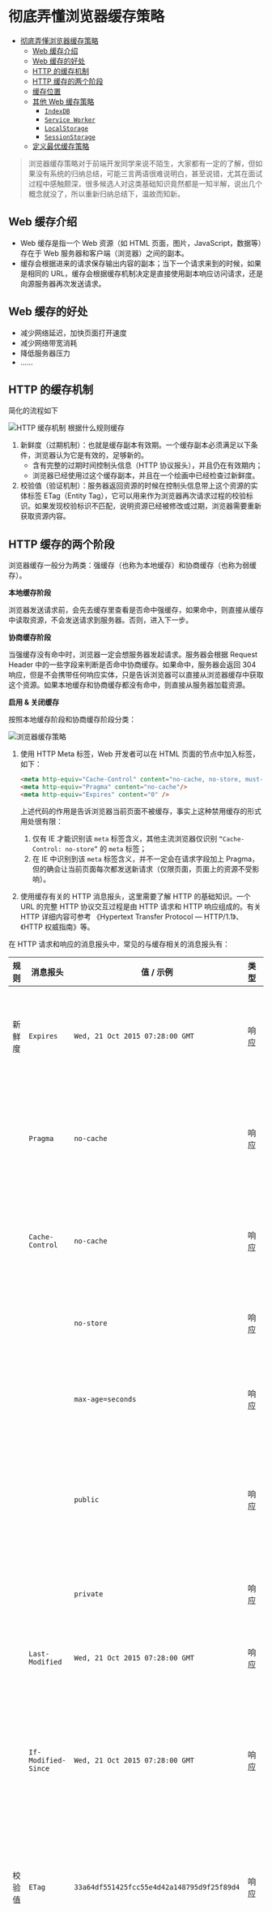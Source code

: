 # 彻底弄懂浏览器缓存策略

- [彻底弄懂浏览器缓存策略](#彻底弄懂浏览器缓存策略)
  - [Web 缓存介绍](#web-缓存介绍)
  - [Web 缓存的好处](#web-缓存的好处)
  - [HTTP 的缓存机制](#http-的缓存机制)
  - [HTTP 缓存的两个阶段](#http-缓存的两个阶段)
  - [缓存位置](#缓存位置)
  - [其他 Web 缓存策略](#其他-web-缓存策略)
    - [`IndexDB`](#indexdb)
    - [`Service Worker`](#service-worker)
    - [`LocalStorage`](#localstorage)
    - [`SessionStorage`](#sessionstorage)
  - [定义最优缓存策略](#定义最优缓存策略)

> 浏览器缓存策略对于前端开发同学来说不陌生，大家都有一定的了解，但如果没有系统的归纳总结，可能三言两语很难说明白，甚至说错，尤其在面试过程中感触颇深，很多候选人对这类基础知识竟然都是一知半解，说出几个概念就没了，所以重新归纳总结下，温故而知新。

## Web 缓存介绍

- Web 缓存是指一个 Web 资源（如 HTML 页面，图片，JavaScript，数据等）存在于 Web 服务器和客户端（浏览器）之间的副本。
- 缓存会根据进来的请求保存输出内容的副本；当下一个请求来到的时候，如果是相同的 URL，缓存会根据缓存机制决定是直接使用副本响应访问请求，还是向源服务器再次发送请求。

## Web 缓存的好处

- 减少网络延迟，加快页面打开速度
- 减少网络带宽消耗
- 降低服务器压力
- ……

## HTTP 的缓存机制

简化的流程如下

![HTTP 缓存机制](./resource/browser-cache_http-cache.png)
根据什么规则缓存

1. 新鲜度（过期机制）：也就是缓存副本有效期。一个缓存副本必须满足以下条件，浏览器认为它是有效的，足够新的。
   - 含有完整的过期时间控制头信息（HTTP 协议报头），并且仍在有效期内；
   - 浏览器已经使用过这个缓存副本，并且在一个绘画中已经检查过新鲜度。
2. 校验值（验证机制）：服务器返回资源的时候在控制头信息带上这个资源的实体标签 ETag（Entity Tag），它可以用来作为浏览器再次请求过程的校验标识。如果发现校验标识不匹配，说明资源已经被修改或过期，浏览器需要重新获取资源内容。

## HTTP 缓存的两个阶段

浏览器缓存一般分为两类：强缓存（也称为本地缓存）和协商缓存（也称为弱缓存）。

**本地缓存阶段**

浏览器发送请求前，会先去缓存里查看是否命中强缓存，如果命中，则直接从缓存中读取资源，不会发送请求到服务器。否则，进入下一步。

**协商缓存阶段**

当强缓存没有命中时，浏览器一定会想服务器发起请求。服务器会根据 Request Header 中的一些字段来判断是否命中协商缓存。如果命中，服务器会返回 304 响应，但是不会携带任何响应实体，只是告诉浏览器可以直接从浏览器缓存中获取这个资源。如果本地缓存和协商缓存都没有命中，则直接从服务器加载资源。

**启用 & 关闭缓存**

按照本地缓存阶段和协商缓存阶段分类：

![浏览器缓存策略](./resource/browser-cache_cache-category.png)

1. 使用 HTTP Meta 标签，Web 开发者可以在 HTML 页面的节点中加入标签，如下：

    ```html
    <meta http-equiv="Cache-Control" content="no-cache, no-store, must-revalidate"/>
    <meta http-equiv="Pragma" content="no-cache"/>
    <meta http-equiv="Expires" content="0" />
    ```

    上述代码的作用是告诉浏览器当前页面不被缓存，事实上这种禁用缓存的形式用处很有限：

      1. 仅有 IE 才能识别该 `meta` 标签含义，其他主流浏览器仅识别 `“Cache-Control: no-store”` 的 `meta` 标签；
      2. 在 IE 中识别到该 `meta` 标签含义，并不一定会在请求字段加上 Pragma，但的确会让当前页面每次都发送新请求（仅限页面，页面上的资源不受影响）。

2. 使用缓存有关的 HTTP 消息报头，这里需要了解 HTTP 的基础知识。一个 URL 的完整 HTTP 协议交互过程是由 HTTP 请求和 HTTP 响应组成的。有关 HTTP 详细内容可参考 《Hypertext Transfer Protocol — HTTP/1.1》、《HTTP 权威指南》等。

  在 HTTP 请求和响应的消息报头中，常见的与缓存相关的消息报头有：

  | 规则   | 消息报头            | 值 / 示例                                  | 类型 | 作用                                                                                                  |
  | ------ | ------------------- | ------------------------------------------ | ---- | ----------------------------------------------------------------------------------------------------- |
  | 新鲜度 | `Expires`           | `Wed, 21 Oct 2015 07:28:00 GMT`            | 响应 | 告诉浏览器在过期时间前可以使用副本（有可能存在时间不一致的问题）                                      |
  |        | `Pragma`            | `no-cache`                                 | 响应 | 告诉浏览器忽略资源的缓存副本（HTTP 1.1 可用 `Cache-Control` 替代）                                    |
  |        | `Cache-Control`     | `no-cache`                                 | 响应 | 告诉浏览器忽略资源的缓存副本，强制每次请求直接发送给源服务器                                          |
  |        |                     | `no-store`                                 | 响应 | 强制缓存在任何情况下都不要保留任何副本                                                                |
  |        |                     | `max-age=seconds`                          | 响应 | 指明缓存副本的有效时长，从请求时间开始过期时间之间的秒数                                              |
  |        |                     | `public`                                   | 响应 | 任何途径的缓存者（本地缓存、代理服务器），可以无条件的缓存该资源                                      |
  |        |                     | `private`                                  | 响应 | 只针对单个用户或实体（不同用户，窗口）缓存资源                                                        |
  |        | `Last-Modified`     | `Wed, 21 Oct 2015 07:28:00 GMT`            | 响应 | 告诉浏览器当前资源的最后修改时间                                                                      |
  |        | `If-Modified-Since` | `Wed, 21 Oct 2015 07:28:00 GMT`            | 响应 | 如果浏览器第一次请求时响应中 `Last-Modified` 非空，第二次请求同一资源时，会把它作为该项的值发给服务器 |
  | 校验值 | `ETag`              | `33a64df551425fcc55e4d42a148795d9f25f89d4` | 响应 | 告诉浏览器当前资源在服务器的唯一标识符（生成规则由服务器决定）                                        |
  |        | `If-None-Match`     | `bfc13a64729c4290ef5b2c2730249c88ca92d82d` | 请求 | 如果浏览第一次请求时响应中 ETag 非空，第二次请求同一资源时，会把它作为该项的值发给服务器              |
  | 辅助   | `Vary`              | `Accept-Encoding`                          | 响应 | 辅助从多个缓存副本中筛选合适的版本（不同的压缩算法产生的副本）                                        |

上图中只是常用的消息报头，下面来看下不同字段之间的关系和区别：

- `Cache-Control` 与 `Expires`
  `Cache-Control`：HTTP 1.1 提示的特性，为了弥补 `Expires` 缺陷加入的，提供了更精确细致的缓存功能。详细了解看几个常用的指令：
  - `max-age=<seconds>` 功能和 `Expires` 类似，但是后面跟一个"秒"为单位的相对时间，来供浏览器计算过期时间。
  - `no-cache` 提供了过期验证机制
  在 Chrome 的 DevTools 中勾选 Disabled cache 选项，发送的请求会去掉 `If-Modified-Since` 这个的请求会去掉 `if-modified-since` 这个 Header。同时设置 `Cache-Control: no-cache Pragma: no-cache`，每次请求均为 `200`）
  - `no-store`：表示当前请求资源禁用缓存
  - `public`：表示缓存的版本可以被代理服务器或者其他中间服务器识别
  - `private`：表示只有用户自己的浏览器能够进行缓存，公共的代理服务器不允许缓存
- `Expires`：HTTP 1.0 的特性，标识该资源过期的时间点，它是一个绝对值。格林威治时间（Greenwich Mean Time, GMT），即在这个时间点之后，缓存的资源过期；优先级：`Cache-Control` 优先级高于 `Expire`，为了兼容，通常两个头部同时设置；浏览器默认行为：其实就算 Response Header 中没有设置 `Cache-Control` 和 `Expire`，浏览器仍然会缓存某些资源，这是浏览器的默认行为：其实就算 Response Header 中没有设置 `Cache-Control` 和 `Expires`，浏览器仍然会缓存某些资源，这是浏览器的默认行为，是为了提升性能进行的优化，没有浏览器的行为可能不一致，有些浏览器甚至没有这样的优化。

`Last-Modified` 与 `ETag`

- `Lat-Modified`(Response Header) 与 `If-Modified-Since`(Request Header) 是一对报文头，属于 HTTP 1.0

  `If-Modified-Since` 是一个请求首部字段，并且只能在 GET 或 HEAD 请求中。`Last-Modified` 是一个响应首部字段，包含服务器认定的资源作出修改的日期及时间。当带着 `If-Modified-Since` 头访问服务器请求资源时，服务器会检查 `Last-Modified`，如果 `Last-Modified` 的时间早于或等于 `If-Modified-Since` 则会返回一个不带响应体的 304 响应，否则将重新返回资源。

  ![Http Header - Last-Modified, If-Modified-Since](./resource/http-header-last-modifiedpng.png)

- `ETag` 与 `If-None-Match` 是一对报头文，属于 HTTP 1.1

  `ETag` 是一个响应首部字段，它是根据实体内容生成的一段 hash 字符串，标识资源的状态，由服务端产生。`If-None-Match` 是一个条件表达式的请求首部。如果请求资源时在请求首部加上这个字段，值为之前服务器返回的资源上的 `ETag`，且当前仅当服务器上没有任何资源的 `ETag` 属性值与这个首部中列出的时候，服务器才会返回带有所请求的 200 响应，否则服务器返回不带实体的 304 响应。

  ![ETag](./resource/ETag.png)

- `ETag` 能解决什么问题？

  - `Last-Modified` 标注的最后修改只能精确到秒级，如果某些文件在 1 秒中以内，被修改多次的话，它将不能准确的标注文件的新鲜度；
  - 某些文件的也许会周期性的更改，但是它的内容并不会改变（仅仅改变修改时间），但 `Last-Modified` 却改变了，导致文件没发使用缓存；
  - 有可能存在服务器没有准确获取文件修改时间，或者与代理服务器时间不一致等情形。

- 优先级：`ETag` 优先级比 `Last-Modified` 高，同时存在会以 `ETag` 为准。

![ETag, Last-Modified](./resource/ETag_Last-Modified.png)

## 缓存位置

浏览器可以在内存、硬盘中开辟一个空间用于保存请求资源副本。我们经常在 DevTools Network 里看到 Memory Cache (内存缓存) 和 Disk Cache (硬盘缓存)，指的就是缓存所在的位置。请求一个资源时，会按照优先级 (Service -> Memory Cache -> Disk Cache -> Push Cache ) 依次查询缓存，如果命中则使用缓存，否则发起请求。这里先介绍 Memory Cache 和 Disk Cache。

200 - from memory cache

表示不妨问服务器，直接从内存中读取缓存。因为缓存的资源保存在内存中，所以读取速度较快，但是关闭进程后，缓存资源也会随之销毁，一般来说，系统不会给内存较大的容量，因此内存缓存一般用于存储较小文件。同时内存缓存在有时效性的场景下也很有用（比如浏览器的隐私模式）。

200 - from disk cache

表示不妨问服务器，直接从硬盘中读取缓存。与内存相比，硬盘的读取速度相对较慢，但硬盘缓存的持续时间更长，关闭进程之后，缓存的资源仍然存在。由于硬盘的容量较大，因此一般用于存储大文件。

下图可清晰看出差别：

![200 from disk cache](./resource/200-from-disk-cache.png)

CDN Cache

以腾讯 CDN 为例：`X-Cache-Lookup: Hit From MemCache` 表示命中 CDN 节点的内存；`X-Cache-Lookup: Hit From Disktank` 表示命中 CND 节点的硬盘；`X-Cache-Lookup: Hit From Upstream` 表示没有命中 CDN。

![CND Cache](./resource/CDN-cache.png)

整体流程

![Whole Process](./resource/whole-process.png)

从上图能感受到整个流程，比如常见的两种刷新场景

- 当 F5 刷新网页时，跳过强缓存，但是会检查协商缓存；
- 当 Ctrl + F5 强制刷新页面时，直接从服务器加载，跳过强缓存和协商缓存；

## 其他 Web 缓存策略

### `IndexDB`

`IndexDB` 就是浏览器提供的本地数据库，能够在客户端存储数量可观的结构化数据，并且在这些数据上使用索引进行高性能检索的 API。

异步 API 方法调用后会立即返回，而不会阻塞调用线程。要异步访问数据库，要调用 `window` 对象 `IndexedDB` 属性的 `open` 方法。该方法返回一个 `IDBRequest` 对象（`IDBOpenDBRequest`）；异步操作通过在 `IDBRequest` 对象上触发事件来和调用程序进行通信。

常用异步 API 如下

![IndexDB API](./resource/IndexDB-API.png)

### `Service Worker`

`ServiceWorker` 从 2014 年提出的草案到现在已经发展很成熟了，基于 `Service Worker` 做离线缓存，让用户能够进行离线体验，消息推送体验，离线缓存能力涉及到 `Cache` 和 `CacheStorage` 的概念，篇幅有限，不展开了。

### `LocalStorage`

`localStorage` 属性允许你访问一个 `Document` 源 (`origin`) 的对象 `Storage` 用于存储当前源的数据，除非用户人为清除 (调用 `localStorage` api 或则清除浏览器数据)， 否则存储在 `localStorage` 的数据将被长期保留。

### `SessionStorage`

`SessionStorage` 属性允许你访问一个 `SessionStorage` 对象，用于存储当前会话的数据，存储在 `SessionStorage` 里面的数据在页面会话结束时会被清除。页面会话在浏览器打开期间一直保持，并且重新加载或恢复页面仍会保持原来的页面会话。

## 定义最优缓存策略

- 使用一致的网址：如果您在不同的网址上提供相同的内容，将会多次获取和存储该内容。注意：URL 区分大小写！
- 确定中继缓存可以缓存哪些资源：对所有用户的响应完全相同的资源很适合由 CDN 或其他中继缓存进行缓存；
- 确定每个资源的最优缓存周期：不同的资源可能有不同的更新要求。审查并确定每个资源适合的 `max-age`；
- 确定网站的最佳缓存层级：对 HTML 文档组合使用包含内容特征码的资源网址以及短时间或 `no-cache` 的生命周期，可以控制客户端获取更新的速度；
- 更新最小化：有些资源的更新比其他资源频繁。如果资源的特定部分（例如 JS 函数或一组 CSS 样式）会经常更新，应考虑将其代码作为单独的文件提供。这样，每次获取更新时，剩余内容（例如不会频繁更新的库代码）可以从缓存中获取，确保下载的内容量最少；
- 确保服务器配置或移除 `ETag`：因为 `Etag` 跟服务器配置有关，每台服务器的 `Etag` 都是不同的；
- 善用 HTML5 的缓存机制：合理设计启用 `LocalStorage`、`SessionStorage`、`IndexDB`、`ServiceWorker` 等存储，会给页面性能带来明显提升；
- 结合 Native 的强大存储能力：善于利用客户端能力，定制合适的缓存机制，打造极致体验。
